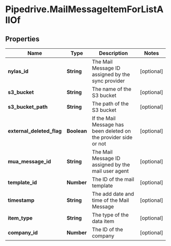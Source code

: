 # Pipedrive.MailMessageItemForListAllOf

## Properties

Name | Type | Description | Notes
------------ | ------------- | ------------- | -------------
**nylas_id** | **String** | The Mail Message ID assigned by the sync provider | [optional] 
**s3_bucket** | **String** | The name of the S3 bucket | [optional] 
**s3_bucket_path** | **String** | The path of the S3 bucket | [optional] 
**external_deleted_flag** | **Boolean** | If the Mail Message has been deleted on the provider side or not | [optional] 
**mua_message_id** | **String** | The Mail Message ID assigned by the mail user agent | [optional] 
**template_id** | **Number** | The ID of the mail template | [optional] 
**timestamp** | **String** | The add date and time of the Mail Message | [optional] 
**item_type** | **String** | The type of the data item | [optional] 
**company_id** | **Number** | The ID of the company | [optional] 


